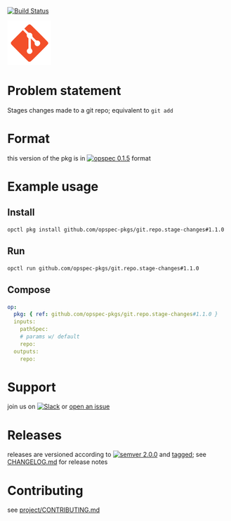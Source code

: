 [![Build Status](https://travis-ci.org/opspec-pkgs/git.repo.stage-changes.svg?branch=master)](https://travis-ci.org/opspec-pkgs/git.repo.stage-changes)

<img src="icon.svg" alt="icon" height="100px">

# Problem statement

Stages changes made to a git repo; equivalent to `git add`

# Format

this version of the pkg is in [![opspec 0.1.5](https://img.shields.io/badge/opspec-0.1.5-brightgreen.svg?colorA=6b6b6b&colorB=fc16be)](https://opspec.io/0.1.5/packages.html) format

# Example usage

## Install

```shell
opctl pkg install github.com/opspec-pkgs/git.repo.stage-changes#1.1.0
```

## Run

```
opctl run github.com/opspec-pkgs/git.repo.stage-changes#1.1.0
```

## Compose

```yaml
op:
  pkg: { ref: github.com/opspec-pkgs/git.repo.stage-changes#1.1.0 }
  inputs:
    pathSpec:
    # params w/ default
    repo:
  outputs:
    repo:
```

# Support

join us on
[![Slack](https://opspec-slackin.herokuapp.com/badge.svg)](https://opspec-slackin.herokuapp.com/)
or
[open an issue](https://github.com/opspec-pkgs/git.repo.stage-changes/issues)

# Releases

releases are versioned according to
[![semver 2.0.0](https://img.shields.io/badge/semver-2.0.0-brightgreen.svg)](http://semver.org/spec/v2.0.0.html)
and [tagged](https://git-scm.com/book/en/v2/Git-Basics-Tagging); see
[CHANGELOG.md](CHANGELOG.md) for release notes

# Contributing

see
[project/CONTRIBUTING.md](https://github.com/opspec-pkgs/project/blob/master/CONTRIBUTING.md)
